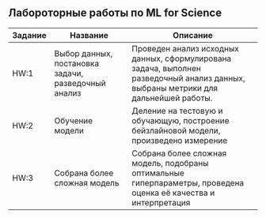 <h2>Лабороторные работы по ML for Science</h2>

| Задание | Название                                                           | Описание                                                                                                    |
|---------------|--------------------------------------------------------------------|-------------------------------------------------------------------------------------------------------------|
| HW:1          | Выбор данных, постановка задачи, разведочный анализ | Проведен анализ исходных данных, сформулирована задача, выполнен разведочный анализ данных, выбраны метрики для дальнейшей работы.|
| HW:2          |  Обучение модели                                    | Деление на тестовую и обучающую, построение бейзлайновой модели, произведено измерение |
| HW:3          |  Собрана более сложная модель                   |  Собрана более сложная модель, подобраны оптимальные гиперпараметры, проведена оценка её качества и интерпретация |

